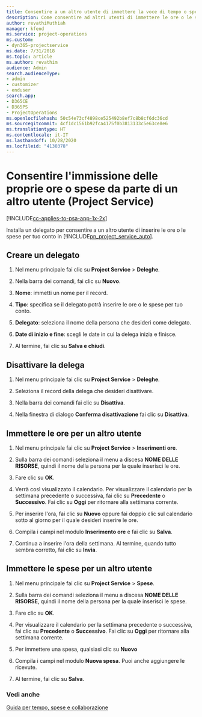 ```yaml
---
title: Consentire a un altro utente di immettere la voce di tempo o spesa
description: Come consentire ad altri utenti di immettere le ore o le spese in Project Service per il proprio conto
author: revathiMuthiah
manager: kfend
ms.service: project-operations
ms.custom:
- dyn365-projectservice
ms.date: 7/31/2018
ms.topic: article
ms.author: revathim
audience: Admin
search.audienceType:
- admin
- customizer
- enduser
search.app:
- D365CE
- D365PS
- ProjectOperations
ms.openlocfilehash: 50c54e73cf4898ce525492b8ef7c8b8cf6dc36cd
ms.sourcegitcommit: 4cf1dc1561b92fca4175f0b3813133c5e63ce8e6
ms.translationtype: HT
ms.contentlocale: it-IT
ms.lasthandoff: 10/28/2020
ms.locfileid: "4130378"
---
```

# <a name="allow-someone-else-to-enter-your-time-entry-or-expense-project-service"></a>Consentire l'immissione delle proprie ore o spese da parte di un altro utente (Project Service)

[!INCLUDE[cc-applies-to-psa-app-1x-2x](../includes/cc-applies-to-psa-app-1x-2x.md)]

Installa un delegato per consentire a un altro utente di inserire le ore o le spese per tuo conto in [!INCLUDE[pn_project_service_auto](../includes/pn-project-service-auto.md)].  
  
## <a name="create-a-delegate"></a>Creare un delegato  
  
1.  Nel menu principale fai clic su **Project Service** > **Deleghe**.  
  
2.  Nella barra dei comandi, fai clic su **Nuovo**.  
  
3. **Nome**: immetti un nome per il record.  
  
4. **Tipo**: specifica se il delegato potrà inserire le ore o le spese per tuo conto.  
  
5. **Delegato**: seleziona il nome della persona che desideri come delegato.  
  
6. **Date di inizio e fine**: scegli le date in cui la delega inizia e finisce.  
  
7.  Al termine, fai clic su **Salva e chiudi**.  
  
## <a name="turn-off-delegation"></a>Disattivare la delega  
  
1.  Nel menu principale fai clic su **Project Service** > **Deleghe**.  
  
2.  Seleziona il record della delega che desideri disattivare.  
  
3.  Nella barra dei comandi fai clic su **Disattiva**.  
  
4.  Nella finestra di dialogo **Conferma disattivazione** fai clic su **Disattiva**.  
  
## <a name="enter-time-for-someone-else"></a>Immettere le ore per un altro utente  
  
1.  Nel menu principale fai clic su **Project Service** > **Inserimenti ore**.  
  
2.  Sulla barra dei comandi seleziona il menu a discesa **NOME DELLE RISORSE**, quindi il nome della persona per la quale inserisci le ore.  
  
3.  Fare clic su **OK**.  
  
4.  Verrà così visualizzato il calendario. Per visualizzare il calendario per la settimana precedente o successiva, fai clic su **Precedente** o **Successivo**. Fai clic su **Oggi** per ritornare alla settimana corrente.  
  
5.  Per inserire l'ora, fai clic su **Nuovo** oppure fai doppio clic sul calendario sotto al giorno per il quale desideri inserire le ore.  
  
6.  Compila i campi nel modulo **Inserimento ore** e fai clic su **Salva**.  
  
7.  Continua a inserire l'ora della settimana. Al termine, quando tutto sembra corretto, fai clic su **Invia**.  
  
## <a name="enter-expenses-for-someone-else"></a>Immettere le spese per un altro utente  
  
1.  Nel menu principale fai clic su **Project Service** > **Spese**.  
  
2.  Sulla barra dei comandi seleziona il menu a discesa **NOME DELLE RISORSE**, quindi il nome della persona per la quale inserisci le spese.  
  
3.  Fare clic su **OK**.  
  
4.  Per visualizzare il calendario per la settimana precedente o successiva, fai clic su **Precedente** o **Successivo**. Fai clic su **Oggi** per ritornare alla settimana corrente.  
  
5.  Per immettere una spesa, qualsiasi clic su **Nuovo**  
  
6.  Compila i campi nel modulo **Nuova spesa**. Puoi anche aggiungere le ricevute.  
  
7.  Al termine, fai clic su **Salva**.  
  
### <a name="see-also"></a>Vedi anche  
 [Guida per tempo, spese e collaborazione](../psa/time-expense-collaboration-guide.md)
